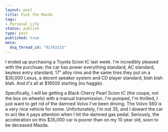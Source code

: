 ```yaml
--- 
layout: post
title: Fuck the Mazda
tags: 
- Personal Life
status: publish
type: post
published: true
meta: 
  dsq_thread_id: "91763233"
---
```

I ended up purchasing a Toyota Scion tC last week. I'm incredibly pleased with the purchsae; the car has power everything standard, AC standard, keyless entry standard, 17" alloy rims and the same tires they put on a $30,000 Lexus, a decent speaker system and CD player standard, blah blah blah. And it's all at $16500 starting (no haggle).

  Specifically, I will be getting a Black Cherry Pearl Scion tC (the coupe, not the box on wheels) with a manual transmission. I'm pumped, I'm thrilled, I just want to get rid of the damned Volvo I've been driving. The Volvo S60 is a very nice vehicle for some. Unfortunately, I'm not 35, and I <i>do</i>want the car to act like it pays attention when I hit the damned gas pedal. Seriously, the acceleration on this $35,000 car is poorer than on my 10 year old, soon to be deceased Mazda.
